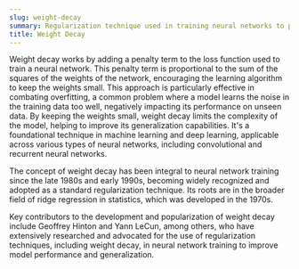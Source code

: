 ```yaml
---
slug: weight-decay
summary: Regularization technique used in training neural networks to prevent overfitting by penalizing large weights.
title: Weight Decay
---
```


Weight decay works by adding a penalty term to the loss function used to train a neural network. This penalty term is proportional to the sum of the squares of the weights of the network, encouraging the learning algorithm to keep the weights small. This approach is particularly effective in combating overfitting, a common problem where a model learns the noise in the training data too well, negatively impacting its performance on unseen data. By keeping the weights small, weight decay limits the complexity of the model, helping to improve its generalization capabilities. It's a foundational technique in machine learning and deep learning, applicable across various types of neural networks, including convolutional and recurrent neural networks.

The concept of weight decay has been integral to neural network training since the late 1980s and early 1990s, becoming widely recognized and adopted as a standard regularization technique. Its roots are in the broader field of ridge regression in statistics, which was developed in the 1970s.

Key contributors to the development and popularization of weight decay include Geoffrey Hinton and Yann LeCun, among others, who have extensively researched and advocated for the use of regularization techniques, including weight decay, in neural network training to improve model performance and generalization.